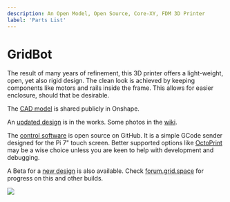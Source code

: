 ```yaml
---
description: An Open Model, Open Source, Core-XY, FDM 3D Printer
label: 'Parts List'
---
```


# GridBot

The result of many years of refinement, this 3D printer offers a light-weight, open, yet also rigid design. The clean look is achieved by keeping components like motors and rails inside the frame. This allows for easier enclosure, should that be desirable.

The [CAD model](https://cad.onshape.com/documents/64a8b0664bd09cbffb0e0d17/w/044a002e53008b3bc2a845ec/e/9b8b7abe5b303b24f2f26d14) is shared publicly in Onshape.

An [updated design](https://cad.onshape.com/documents/d0514606a660a802eb16304a/w/43a797f28bcc004e3e7e7e17/e/61abf70c46004ffbc0134231) is in the works. Some photos in the [wiki](https://github.com/GridSpace/grid-bot/wiki).

The [control software](https://github.com/GridSpace/grid-bot) is open source on GitHub. It is a simple GCode sender designed for the Pi 7" touch screen. Better supported options like [OctoPrint](https://octoprint.org/) may be a wise choice unless you are keen to help with development and debugging.

A Beta for a [new design](https://cad.onshape.com/documents/d0514606a660a802eb16304a/w/43a797f28bcc004e3e7e7e17/e/61abf70c46004ffbc0134231) is also available. Check [forum.grid.space](https://forum.grid.space) for progress on this and other builds.

![](/img/GridBot-Two-Right.png)
